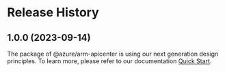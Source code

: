 # Release History
    
## 1.0.0 (2023-09-14)

The package of @azure/arm-apicenter is using our next generation design principles. To learn more, please refer to our documentation [Quick Start](https://aka.ms/js-track2-quickstart).

